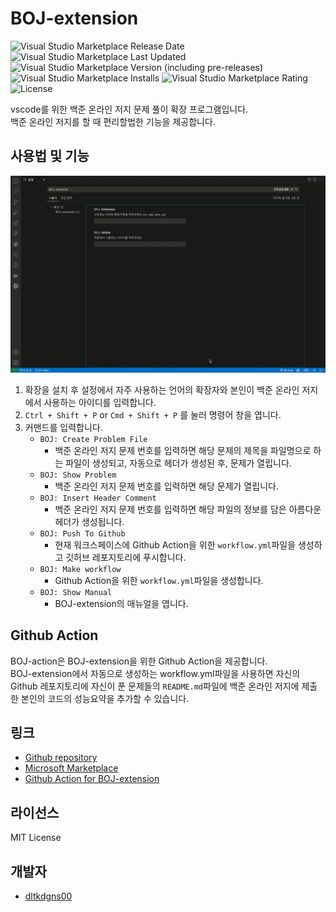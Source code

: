 # BOJ-extension

![Visual Studio Marketplace Release Date](https://img.shields.io/visual-studio-marketplace/release-date/dltkdgns00.BOJ-EX)
![Visual Studio Marketplace Last Updated](https://img.shields.io/visual-studio-marketplace/last-updated/dltkdgns00.BOJ-EX)
![Visual Studio Marketplace Version (including pre-releases)](https://img.shields.io/visual-studio-marketplace/v/dltkdgns00.BOJ-EX)
![Visual Studio Marketplace Installs](https://img.shields.io/visual-studio-marketplace/i/dltkdgns00.BOJ-EX)
![Visual Studio Marketplace Rating](https://img.shields.io/visual-studio-marketplace/r/dltkdgns00.BOJ-EX)
![License](https://img.shields.io/github/license/dltkdgns00/BOJ-extension)


vscode를 위한 백준 온라인 저지 문제 풀이 확장 프로그램입니다.  
백준 온라인 저지를 할 때 편리할법한 기능을 제공합니다.

## 사용법 및 기능
![BOJ-extension](./BOJ-extension.gif)

1. 확장을 설치 후 설정에서 자주 사용하는 언어의 확장자와 본인이 백준 온라인 저지에서 사용하는 아이디를 입력합니다.
2. `Ctrl + Shift + P` or `Cmd + Shift + P` 를 눌러 명령어 창을 엽니다.
3. 커맨드를 입력합니다.
   - `BOJ: Create Problem File`
     - 백준 온라인 저지 문제 번호를 입력하면 해당 문제의 제목을 파일명으로 하는 파일이 생성되고, 자동으로 헤더가 생성된 후, 문제가 열립니다.
   - `BOJ: Show Problem`
     - 백준 온라인 저지 문제 번호를 입력하면 해당 문제가 열립니다.
   - `BOJ: Insert Header Comment`
     - 백준 온라인 저지 문제 번호를 입력하면 해당 파일의 정보를 담은 아름다운 헤더가 생성됩니다.
   - `BOJ: Push To Github`
     - 현재 워크스페이스에 Github Action을 위한 `workflow.yml`파일을 생성하고 깃허브 레포지토리에 푸시합니다.
   - `BOJ: Make workflow`
     - Github Action을 위한 `workflow.yml`파일을 생성합니다.
   - `BOJ: Show Manual`
     - BOJ-extension의 매뉴얼을 엽니다.

## Github Action 
BOJ-action은 BOJ-extension을 위한 Github Action을 제공합니다.  
BOJ-extension에서 자동으로 생성하는 workflow.yml파일을 사용하면 자신의 Github 레포지토리에 자신이 푼 문제들의 `README.md`파일에 백준 온라인 저지에 제출한 본인의 코드의 성능요약을 추가할 수 있습니다.

## 링크

* [Github repository](https://github.com/dltkdgns00/BOJ-extension)
* [Microsoft Marketplace](https://marketplace.visualstudio.com/items?itemName=dltkdgns00.BOJ-EX)
* [Github Action for BOJ-extension](https://github.com/dltkdgns00/BOJ-action)

## 라이선스

MIT License

## 개발자

* [dltkdgns00](https://github.com/dltkdgns00)